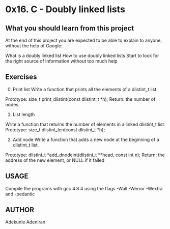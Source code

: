 # 0x16. C - Doubly linked lists

## What you should learn from this project
At the end of this project you are expected to be able to explain to anyone, without the help of Google:

What is a doubly linked list
How to use doubly linked lists
Start to look for the right source of information without too much help

## Exercises

0. Print list
Write a function that prints all the elements of a dlistint_t list.

Prototype: size_t print_dlistint(const dlistint_t *h);
Return: the number of nodes

1. List length

Write a function that returns the number of elements in a linked dlistint_t list.
Prototype: size_t dlistint_len(const dlistint_t *h);

2. Add node
Write a function that adds a new node at the beginning of a dlistint_t list.

Prototype: dlistint_t *add_dnodeint(dlistint_t **head, const int n);
Return: the address of the new element, or NULL if it failed

## USAGE
Compile the programs with gcc 4.8.4 using the flags -Wall -Werror -Wextra and -pedantic

## AUTHOR
Adekunle Adeniran